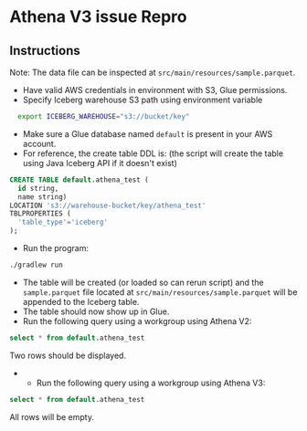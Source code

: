 # Athena V3 issue Repro

## Instructions

Note: The data file can be inspected at `src/main/resources/sample.parquet`.

- Have valid AWS credentials in environment with S3, Glue permissions.
- Specify Iceberg warehouse S3 path using environment variable
```bash
  export ICEBERG_WAREHOUSE="s3://bucket/key"
```
- Make sure a Glue database named `default` is present in your AWS account.
- For reference, the create table DDL is: (the script will create the table using Java Iceberg API if it doesn't exist)
```sql
CREATE TABLE default.athena_test (
  id string,
  name string)
LOCATION 's3://warehouse-bucket/key/athena_test'
TBLPROPERTIES (
  'table_type'='iceberg'
);
```
- Run the program:
```bash
./gradlew run
```
- The table will be created (or loaded so can rerun script) and the `sample.parquet` file located at `src/main/resources/sample.parquet` will be appended to the Iceberg table.
- The table should now show up in Glue.
- Run the following query using a workgroup using Athena V2:
```sql
select * from default.athena_test
```
Two rows should be displayed.
- - Run the following query using a workgroup using Athena V3:
```sql
select * from default.athena_test
```
All rows will be empty.
